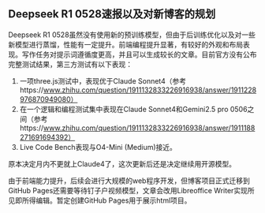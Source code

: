 ## Deepseek R1 0528速报以及对新博客的规划

Deepseek R1 0528虽然没有使用新的预训练模型，但由于后训练优化以及对一些新模型进行蒸馏，性能有一定提升。前端编程提升显著，有较好的外观和布局表现。写作任务对提示词遵循度更高，并且可以生成较长的文章。目前官方没有公布完整测试结果，第三方测试有以下表现：
1. 一项three.js测试中，表现优于Claude Sonnet4（参考https://www.zhihu.com/question/1911132833226916938/answer/1911228976870949080）
2. 在一个逻辑和编程测试集中表现在Claude Sonnet4和Gemini2.5 pro 0506之间（参考https://www.zhihu.com/question/1911132833226916938/answer/1911188271691694392）
3. Live Code Bench表现与O4-Mini (Medium)接近。

原本决定月内不更就上Claude4了，这次更新后还是决定继续用开源模型。

由于前端能力提升，后续会进行大规模的web程序开发，但博客项目正式迁移到GitHub Pages还需要等待钉子户视频模型，文章会改用Libreoffice Writer实现所见即所得编辑。暂定创建GitHub Pages用于展示html项目。